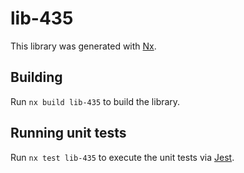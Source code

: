 # lib-435

This library was generated with [Nx](https://nx.dev).

## Building

Run `nx build lib-435` to build the library.

## Running unit tests

Run `nx test lib-435` to execute the unit tests via [Jest](https://jestjs.io).
